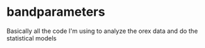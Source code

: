 # bandparameters
Basically all the code I'm using to analyze the orex data and do the statistical models
